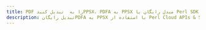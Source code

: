 ---title: PDF را به  تبدیل کنیدPPSX، PDFA به PPSX مبدل رایگان یا Perl SDKdescription: تبدیل رایگانPDFA به PPSX با استفاده از Perl Cloud APIs & SDK همچنین اسناد PDF را در Cloud ایجاد، ویرایش و رندر کنید.---